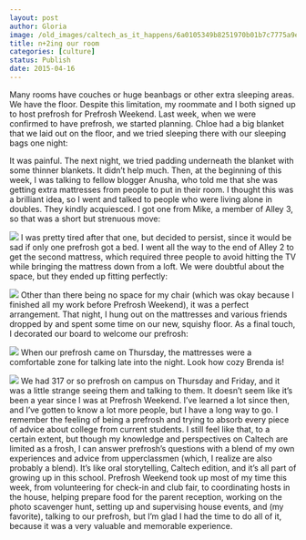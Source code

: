 ```yaml
---
layout: post
author: Gloria
image: /old_images/caltech_as_it_happens/6a0105349b8251970b01b7c7775a9e970b.jpg
title: n+2ing our room
categories: [culture]
status: Publish
date: 2015-04-16
---
```


Many rooms have couches or huge beanbags or other extra sleeping areas. We have the floor. Despite this limitation, my roommate and I both signed up to host prefrosh for Prefrosh Weekend. Last week, when we were confirmed to have prefrosh, we started planning. Chloe had a big blanket that we laid out on the floor, and we tried sleeping there with our sleeping bags one night:

It was painful. The next night, we tried padding underneath the blanket with some thinner blankets. It didn’t help much. Then, at the beginning of this week, I was talking to fellow blogger Anusha, who told me that she was getting extra mattresses from people to put in their room. I thought this was a brilliant idea, so I went and talked to people who were living alone in doubles. They kindly acquiesced. I got one from Mike, a member of Alley 3, so that was a short but strenuous move:


![](/old_images/caltech_as_it_happens/6a0105349b8251970b01b7c7775aa9970b.jpg)
I was pretty tired after that one, but decided to persist, since it would be sad if only one prefrosh got a bed. I went all the way to the end of Alley 2 to get the second mattress, which required three people to avoid hitting the TV while bringing the mattress down from a loft. We were doubtful about the space, but they ended up fitting perfectly:


![](/old_images/caltech_as_it_happens/6a0105349b8251970b01b7c7775ab6970b.jpg)
Other than there being no space for my chair (which was okay because I finished all my work before Prefrosh Weekend), it was a perfect arrangement. That night, I hung out on the mattresses and various friends dropped by and spent some time on our new, squishy floor. As a final touch, I decorated our board to welcome our prefrosh:


![](/old_images/caltech_as_it_happens/6a0105349b8251970b01b7c7775ac5970b.jpg)
When our prefrosh came on Thursday, the mattresses were a comfortable zone for talking late into the night. Look how cozy Brenda is!


![](/old_images/caltech_as_it_happens/6a0105349b8251970b01b8d100eaeb970c.jpg)
We had 317 or so prefrosh on campus on Thursday and Friday, and it was a little strange seeing them and talking to them. It doesn’t seem like it’s been a year since I was at Prefrosh Weekend. I’ve learned a lot since then, and I’ve gotten to know a lot more people, but I have a long way to go. I remember the feeling of being a prefrosh and trying to absorb every piece of advice about college from current students. I still feel like that, to a certain extent, but though my knowledge and perspectives on Caltech are limited as a frosh, I can answer prefrosh’s questions with a blend of my own experiences and advice from upperclassmen (which, I realize are also probably a blend). It’s like oral storytelling, Caltech edition, and it’s all part of growing up in this school. 
Prefrosh Weekend took up most of my time this week, from volunteering for check-in and club fair, to coordinating hosts in the house, helping prepare food for the parent reception, working on the photo scavenger hunt, setting up and supervising house events, and (my favorite), talking to our prefrosh, but I’m glad I had the time to do all of it, because it was a very valuable and memorable experience.

